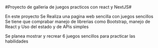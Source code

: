 #Proyecto de galleria de juegos practicos con react y NextJS#

En este proyecto Se Realiza una pagina web sencilla con juegos sencillos 
Se tiene que comprabar manejo de librerias como Bootstrap, manejo de React y Uso del estado y de APis simples 

Se planea mostrar y recrear 6 juegos sencillos para practicar las habilidades 

